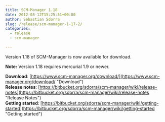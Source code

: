 ```yaml
---
title: SCM-Manager 1.18
date: 2012-08-12T15:25:51+00:00
author: Sebastian Sdorra
slug: /release/scm-manager-1-17-2/
categories:
  - release
  - scm-manager

---
```

Version 1.18 of SCM-Manager is now available for download.

**Note:** Version 1.18 requires mercurial 1.9 or newer.

**Download**: [https://www.scm-manager.org/download/](https://www.scm-manager.org/download/ "Download")  
**Release notes**: [https://bitbucket.org/sdorra/scm-manager/wiki/release-notes](https://bitbucket.org/sdorra/scm-manager/wiki/release-notes "Release Notes")  
**Getting started**: [https://bitbucket.org/sdorra/scm-manager/wiki/getting-started](https://bitbucket.org/sdorra/scm-manager/wiki/getting-started "Getting started")
